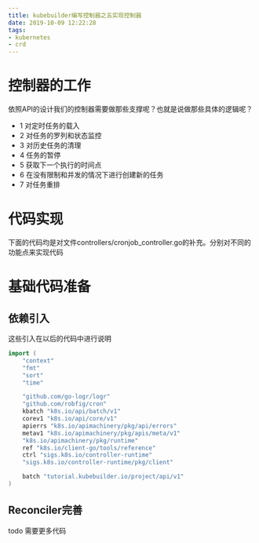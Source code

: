 ```yaml
---
title: kubebuilder编写控制器之五实现控制器
date: 2019-10-09 12:22:28
tags:
- kubernetes
- crd
---
```


# 控制器的工作

依照API的设计我们的控制器需要做那些支撑呢？也就是说做那些具体的逻辑呢？

- 1 对定时任务的载入
- 2 对任务的罗列和状态监控
- 3 对历史任务的清理
- 4 任务的暂停
- 5 获取下一个执行的时间点
- 6 在没有限制和并发的情况下进行创建新的任务
- 7 对任务重排

<!--more-->


# 代码实现

下面的代码均是对文件controllers/cronjob_controller.go的补充。分别对不同的功能点来实现代码

# 基础代码准备

## 依赖引入

这些引入在以后的代码中进行说明

```go
import (
    "context"
    "fmt"
    "sort"
    "time"

    "github.com/go-logr/logr"
    "github.com/robfig/cron"
    kbatch "k8s.io/api/batch/v1"
    corev1 "k8s.io/api/core/v1"
    apierrs "k8s.io/apimachinery/pkg/api/errors"
    metav1 "k8s.io/apimachinery/pkg/apis/meta/v1"
    "k8s.io/apimachinery/pkg/runtime"
    ref "k8s.io/client-go/tools/reference"
    ctrl "sigs.k8s.io/controller-runtime"
    "sigs.k8s.io/controller-runtime/pkg/client"

    batch "tutorial.kubebuilder.io/project/api/v1"
)
```

## Reconciler完善



todo 需要更多代码